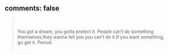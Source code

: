 comments: false
--------------

<blockquote class="blockquote-center"><br><br>You got a dream, you gotta protect it. People can’t do something themselves,they wanna tell you you can’t do it.If you want something, go get it. Period.<br><br></blockquote>
